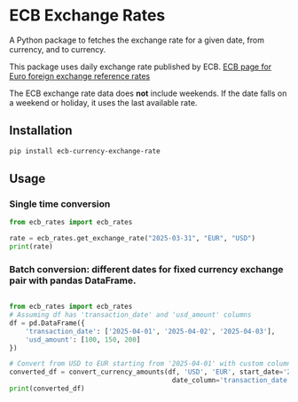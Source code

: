 # ECB Exchange Rates

A Python package to fetches the exchange rate for a given date, from currency, and to currency.

This package uses daily exchange rate published by ECB.
[ECB page for Euro foreign exchange reference rates](https://www.ecb.europa.eu/stats/policy_and_exchange_rates/euro_reference_exchange_rates/html/index.en.html)

The ECB exchange rate data does **not** include weekends.
If the date falls on a weekend or holiday, it uses the last available rate.

## Installation

```sh
pip install ecb-currency-exchange-rate
```

## Usage

### Single time conversion
```Python
from ecb_rates import ecb_rates

rate = ecb_rates.get_exchange_rate("2025-03-31", "EUR", "USD")
print(rate)
```
### Batch conversion: different dates for fixed currency exchange pair with pandas DataFrame.

```Python

from ecb_rates import ecb_rates
# Assuming df has 'transaction_date' and 'usd_amount' columns
df = pd.DataFrame({
    'transaction_date': ['2025-04-01', '2025-04-02', '2025-04-03'],
    'usd_amount': [100, 150, 200]
})

# Convert from USD to EUR starting from '2025-04-01' with custom column names
converted_df = convert_currency_amounts(df, 'USD', 'EUR', start_date='2025-04-01', 
                                         date_column='transaction_date', amount_column='usd_amount')
print(converted_df)

```